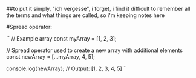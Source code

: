 ##to put it simply, "ich vergesse", i forget, i find it difficult to remember all the terms and what things are called, so i'm keeping notes here

#Spread operator:

``
// Example array
const myArray = [1, 2, 3];

// Spread operator used to create a new array with additional elements
const newArray = [...myArray, 4, 5];

console.log(newArray);
// Output: [1, 2, 3, 4, 5]
``
